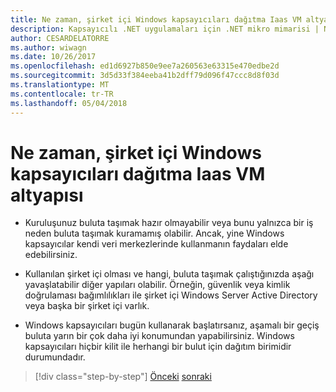 ```yaml
---
title: Ne zaman, şirket içi Windows kapsayıcıları dağıtma Iaas VM altyapısı
description: Kapsayıcılı .NET uygulamaları için .NET mikro mimarisi | Ne zaman, şirket içi Windows kapsayıcıları dağıtma Iaas VM altyapısı
author: CESARDELATORRE
ms.author: wiwagn
ms.date: 10/26/2017
ms.openlocfilehash: ed1d6927b850e9ee7a260563e63315e470edbe2d
ms.sourcegitcommit: 3d5d33f384eeba41b2dff79d096f47ccc8d8f03d
ms.translationtype: MT
ms.contentlocale: tr-TR
ms.lasthandoff: 05/04/2018
---
```

# <a name="when-to-deploy-windows-containers-in-your-on-premises-iaas-vm-infrastructure"></a>Ne zaman, şirket içi Windows kapsayıcıları dağıtma Iaas VM altyapısı

-   Kuruluşunuz buluta taşımak hazır olmayabilir veya bunu yalnızca bir iş neden buluta taşımak kuramamış olabilir. Ancak, yine Windows kapsayıcılar kendi veri merkezlerinde kullanmanın faydaları elde edebilirsiniz.

-   Kullanılan şirket içi olması ve hangi, buluta taşımak çalıştığınızda aşağı yavaşlatabilir diğer yapıları olabilir. Örneğin, güvenlik veya kimlik doğrulaması bağımlılıkları ile şirket içi Windows Server Active Directory veya başka bir şirket içi varlık.

-   Windows kapsayıcıları bugün kullanarak başlatırsanız, aşamalı bir geçiş buluta yarın bir çok daha iyi konumundan yapabilirsiniz. Windows kapsayıcıları hiçbir kilit ile herhangi bir bulut için dağıtım birimidir durumundadır.

>[!div class="step-by-step"]
[Önceki](when-not-to-deploy-to-windows-containers.md)
[sonraki](when-to-deploy-windows-containers-to-azure-vms-iaas-cloud.md)
